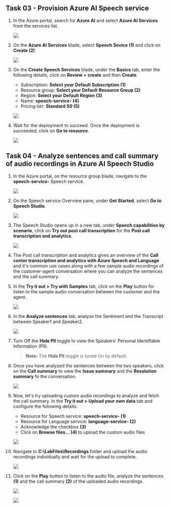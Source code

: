 ## Task 03 - Provision Azure AI Speech service

1. In the Azure portal, search for **Azure AI** and select **Azure AI Services** from the services list.

   ![](../media/azure-ai.png)

2. On the **Azure AI Services** blade, select **Speech Sevice (1)** and click on **Create (2)**.

   ![](../media/speech-service.png)
  
3. On the **Create Speech Services** blade, under the **Basics** tab, enter the following details, click on **Review + create** and then **Create**.

   - Subscription: **Select your Default Subscription (1)**
   - Resource group: **Select your Default Resource Group (2)**
   - Region: **Select your Default Region (3)**
   - Name: **speech-service-<inject key="Deployment-ID" enableCopy="false"/> (4)**
   - Pricing tier: **Standard S0 (5)**
  
   ![](../media/speech-service-create-01.png)

6. Wait for the deployment to succeed. Once the deployment is succeeded, click on **Go to resource**.

   ![](../media/speech-go-to-resource.png)

   <validation step="fdc5b686-2e7b-43db-ba7a-f69384575b3e" />

## Task 04 - Analyze sentences and call summary of audio recordings in Azure AI Speech Studio

1. In the Azure portal, on the resource group blade, navigate to the **speech-service-<inject key="Deployment-ID" enableCopy="false"/>** Speech service.

   ![](../media/navigate-speech-service.png)

2. On the Speech service Overview pane, under **Get Started**, select **Go to Speech Studio**.

   ![](../media/speech-service-did.png)

3. The Speech Studio opens up in a new tab, under **Speech capabilities by scenario**, click on **Try out post call transcription** for the **Post call transcription and analytics**.

   ![](../media/speech-studio-select.png)

4. The Post call transcription and analytics gives an overview of the **Call center transcription and analytics with Azure Speech and Language** and it's common use cases along with a few sample audio recordings of the customer-agent conversation where you can analyze the sentences and the call summary.

5. In the **Try it out > Try with Samples** tab, click on the **Play** button for listen to the sample audio conversation between the customer and the agent.

   ![](../media/speech-studio-try-samples.png)

6. In the **Analyze sentences** tab, analyze the Sentiment and the Transcript between Speaker1 and Speaker2.

   ![](../media/analyze-sentences.png)

7. Turn Off the **Hide PII** toggle to view the Speakers' Personal Identifiable Information (PII).

   >**Note:** The **Hide PII** toggle is tuned On by default.

8. Once you have analyzed the sentences between the two speakers, click on the **Call summary** to view the **Issue summary** and the **Resolution summary** fo the conversation.

   ![](../media/call-summary.png)

9. Now, let's try uploading custom audio recordings to analyze and fetch the call summary. In the **Try it out > Upload your own data** tab and configure the following details:

    - Resource for Speech service: **speech-service-<inject key="Deployment-ID" enableCopy="false"/> (1)**
    - Resource for Language service: **language-service-<inject key="Deployment-ID" enableCopy="false"/> (2)**
    - Acknowledge the checkbox **(3)**
    - Click on **Browse files... (4)** to upload the custom audio files
  
    ![](../media/upload-own-data.png)

10. Navigate to **C:\LabFiles\Recordings** folder and upload the audio recordings individually and wait for the upload to complete.

    ![](../media/audio-files.png)

11. Click on the **Play** button to listen to the audio file, analyze the sentences **(1)** and the call summary **(2)** of the uploaded audio recordings.

    ![](../media/upload-analyze-sentences.png)

    ![](../media/upload-call-summary.png)
